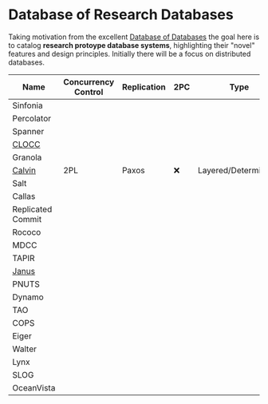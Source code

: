 # Database of Research Databases

Taking motivation from the excellent [Database of Databases](https://dbdb.io/) the goal here is to catalog **research protoype database systems**, highlighting their "novel" features and design principles.
Initially there will be a focus on distributed databases. 

| Name        | Concurrency Control | Replication | 2PC | Type | Clocks |
| ----------- | ----------- | ----------- |----------- |----------- |----------- |
| Sinfonia ||||||
| Percolator  |
| Spanner ||||||
| [CLOCC](https://github.com/jackwaudby/dbordb/blob/main/clocc.md) ||||||
| Granola ||||||
| [Calvin](https://github.com/jackwaudby/dbordb/blob/main/calvin.md) | 2PL | Paxos | ❌|Layered/Deterministic| ? |
| Salt ||||||
| Callas ||||||
| Replicated Commit ||||||
| Rococo ||||||
| MDCC ||||||
| TAPIR ||||||
| [Janus](https://github.com/jackwaudby/dbordb/blob/main/janus.md) ||||||
| PNUTS ||||||
| Dynamo ||||||
| TAO ||||||
| COPS ||||||
| Eiger ||||||
| Walter  ||||||
| Lynx ||||||
| SLOG ||||||
| OceanVista ||||||
 

